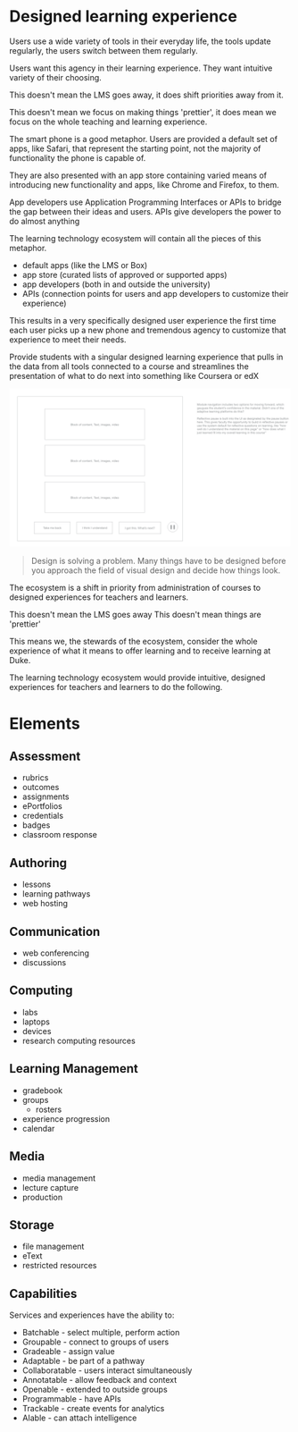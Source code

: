 # Designed learning experience
Users use a wide variety of tools in their everyday life, the tools update regularly, the users switch between them regularly.

Users want this agency in their learning experience. They want intuitive variety of their choosing.

This doesn't mean the LMS goes away, it does shift priorities away from it.

This doesn't mean we focus on making things 'prettier', it does mean we focus on the whole teaching and learning experience.

The smart phone is a good metaphor. Users are provided a default set of apps, like Safari, that represent the starting point, not the majority of functionality the phone is capable of.

They are also presented with an app store containing varied means of introducing new functionality and apps, like Chrome and Firefox, to them.

App developers use Application Programming Interfaces or APIs to bridge the gap between their ideas and users. APIs give developers the power to do almost anything

The learning technology ecosystem will contain all the pieces of this metaphor. 

* default apps (like the LMS or Box)
* app store (curated lists of approved or supported apps)
* app developers (both in and outside the university)
* APIs (connection points for users and app developers to customize their experience)

This results in a very specifically designed user experience the first time each user picks up a new phone and tremendous agency to customize that experience to meet their needs.

Provide students with a singular designed learning experience that pulls in the data from all tools connected to a course and streamlines the presentation of what to do next into something like Coursera or edX

![](../_assets/modules-with-confidence.png)

> Design is solving a problem. Many things have to be designed before you approach the field of visual design and decide how things look.

The ecosystem is a shift in priority from administration of courses to designed experiences for teachers and learners.

This doesn't mean the LMS goes away
This doesn't mean things are 'prettier'

This means we, the stewards of the ecosystem, consider the whole experience of what it means to offer learning and to receive learning at Duke.

The learning technology ecosystem would provide intuitive, designed experiences for teachers and learners to do the following.

# Elements
## Assessment
* rubrics
* outcomes
* assignments
* ePortfolios
* credentials
* badges
* classroom response

## Authoring
* lessons
* learning pathways
* web hosting

## Communication
* web conferencing
* discussions

## Computing
* labs
* laptops
* devices
* research computing resources

## Learning Management
* gradebook
* groups
	* rosters	
* experience progression
* calendar

## Media
* media management
* lecture capture
* production

## Storage
* file management
* eText
* restricted resources

## Capabilities
Services and experiences have the ability to:

* Batchable - select multiple, perform action
* Groupable - connect to groups of users
* Gradeable - assign value
* Adaptable - be part of a pathway
* Collaboratable - users interact simultaneously
* Annotatable - allow feedback and context
* Openable - extended to outside groups
* Programmable - have APIs
* Trackable - create events for analytics
* AIable - can attach intelligence

